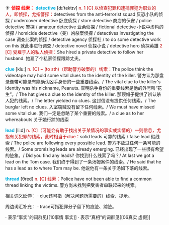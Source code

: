 ☀ <font color="red">**侦探 线索：**</font>
<font color="sky blue">**detective**</font> [dɪ'tektɪv] 
<font color="#c00000">n. 1 [C] 以侦查犯罪和逮捕罪犯为职业的人，即侦探，尤指警探：</font>detectives from the anti-terrorist squad 反恐小队的侦探 / undercover detective 卧底侦探 / store detective 商店的保安 / police detective 警探 / amateur detective 业余侦探 / fictional detective 小说中虚构的侦探 / homicide detective（美）凶杀案侦探 / detectives investigating the case 调查此案的侦探 / detective agency 侦探社 / to do some detective work on this 就此事进行调查 / detective novel 侦探小说 / detective hero 侦探英雄 <font color="#c00000">2 [C] 受雇于人的私人侦探：</font>She hired a private detective to follow her husband. 她雇了个私家侦探跟踪丈夫。
           
<font color="sky blue">**clue**</font> [klu:]
<font color="#c00000">n. [C] ~ (to sth)（帮助警方破案的）线索：</font>The police think the videotape may hold some vital clues to the identity of the killer. 警方认为那盘录像带可能录有能确认凶手身份的一些重要线索。/ The vital clue to the killer's identity was his nickname, Peanuts. 查明杀手身份的重要线索是他的外号叫“花生”。/ The hat gives a clue to the identity of the killer. 那顶帽子提供了辨认杀人犯的线索。/ The letter yielded no clues. 这封信没有提供任何线索。/ The burglar left no clues. 入室窃贼没有留下任何线索。/ We must have missed some vital clue. 我们一定是忽略了某个重要的线索。/ a clue as to her whereabouts 关于她行踪的线索

<font color="sky blue">**lead**</font> [li:d] 
<font color="#c00000">n. [C]（可能会有助于找出关于某情况的事实或实情的）一则信息，尤指有关犯罪的线索，此时相当于clue：</font>solid leads 可靠的线索 / false lead 假线索 / The police are following every possible lead. 警方不放过任何一条可能的线索。/ Some promising leads are already emerging. 已经出现了一些很有希望的迹象。/ Did you find any leads? 你找到什么线索了吗？/ At last we got a lead on the Tom case. 我们终于得到了一条汤姆案件的线索。/ He said that he has a lead as to where Tom may be. 他说他有一条关于汤姆下落的线索。

<font color="sky blue">**thread**</font> [θred] 
<font color="#c00000">n. [C] 线索：</font>Police have not been able to find a common thread linking the victims. 警方尚未找到把受害者串联起来的线索。

相关词义延伸：
· clue还可指（解决问题所需要的）线索、提示。

周边词汇补充：
· trace可指犯罪分子留下的痕迹、踪迹。

· 表示“事实”的词群见[[10事情 事实]]
· 表示“真相”的词群见[[06真实 虚假]]
